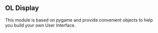 OL Display
---

This module is based on pygame and provide convenient objects to help you build your own User Interface.
